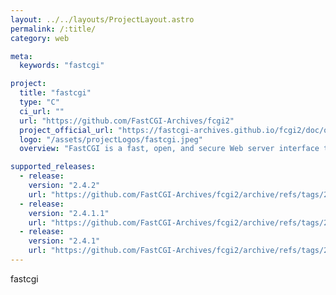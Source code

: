 ```yaml
---
layout: ../../layouts/ProjectLayout.astro
permalink: /:title/
category: web

meta:
  keywords: "fastcgi"

project:
  title: "fastcgi"
  type: "C"
  ci_url: ""
  url: "https://github.com/FastCGI-Archives/fcgi2"
  project_official_url: "https://fastcgi-archives.github.io/fcgi2/doc/overview.html"
  logo: "/assets/projectLogos/fastcgi.jpeg"
  overview: "FastCGI is a fast, open, and secure Web server interface that solves the performance problems inherent in CGI, without introducing the overhead and complexity of proprietary APIs (Application Programming Interfaces)."

supported_releases:
  - release:
    version: "2.4.2"
    url: "https://github.com/FastCGI-Archives/fcgi2/archive/refs/tags/2.4.2.tar.gz"
  - release:
    version: "2.4.1.1"
    url: "https://github.com/FastCGI-Archives/fcgi2/archive/refs/tags/2.4.1.1.tar.gz"
  - release:
    version: "2.4.1"
    url: "https://github.com/FastCGI-Archives/fcgi2/archive/refs/tags/2.4.1.tar.gz"
---
```


<p>fastcgi</p>
